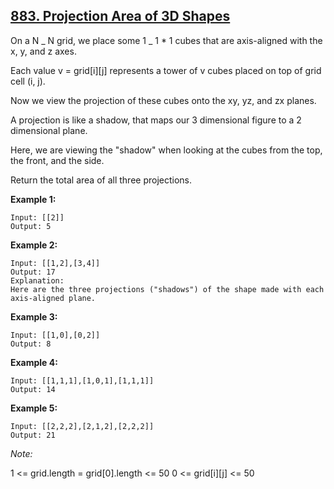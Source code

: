 ## [883. Projection Area of 3D Shapes](https://leetcode.com/problems/projection-area-of-3d-shapes/)

On a N _ N grid, we place some 1 _ 1 \* 1 cubes that are axis-aligned with the x, y, and z axes.

Each value v = grid[i][j] represents a tower of v cubes placed on top of grid cell (i, j).

Now we view the projection of these cubes onto the xy, yz, and zx planes.

A projection is like a shadow, that maps our 3 dimensional figure to a 2 dimensional plane.

Here, we are viewing the "shadow" when looking at the cubes from the top, the front, and the side.

Return the total area of all three projections.

**Example 1:**

```
Input: [[2]]
Output: 5
```

**Example 2:**

```
Input: [[1,2],[3,4]]
Output: 17
Explanation:
Here are the three projections ("shadows") of the shape made with each axis-aligned plane.
```

**Example 3:**

```
Input: [[1,0],[0,2]]
Output: 8
```

**Example 4:**

```
Input: [[1,1,1],[1,0,1],[1,1,1]]
Output: 14
```

**Example 5:**

```
Input: [[2,2,2],[2,1,2],[2,2,2]]
Output: 21
```

_Note:_

1 <= grid.length = grid[0].length <= 50
0 <= grid[i][j] <= 50
